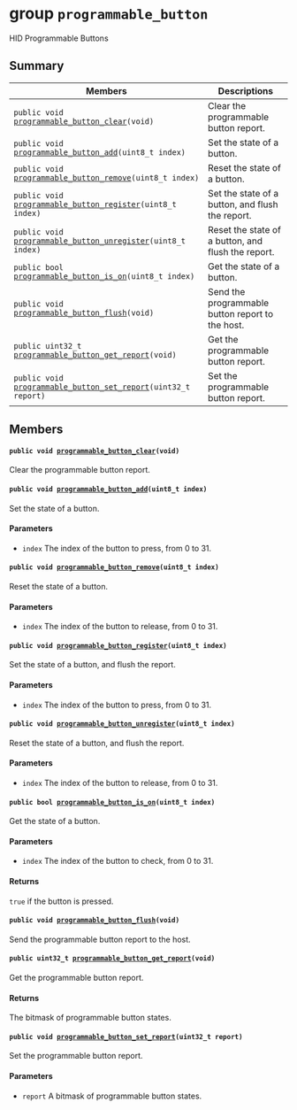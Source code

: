 # group `programmable_button` 

HID Programmable Buttons

## Summary

 Members                        | Descriptions                                
--------------------------------|---------------------------------------------
`public void `[`programmable_button_clear`](#group__programmable__button_1ga79c2466a8024807d919fcd149b16607d)`(void)`            | Clear the programmable button report.
`public void `[`programmable_button_add`](#group__programmable__button_1ga3626e2369fa1f6305a690462ec75198e)`(uint8_t index)`            | Set the state of a button.
`public void `[`programmable_button_remove`](#group__programmable__button_1ga36c00d75b88d8f1010fd3caefa2512ac)`(uint8_t index)`            | Reset the state of a button.
`public void `[`programmable_button_register`](#group__programmable__button_1gad23c98be75c13bcb83aa606f020394ba)`(uint8_t index)`            | Set the state of a button, and flush the report.
`public void `[`programmable_button_unregister`](#group__programmable__button_1gabcd05104c5668a4b7516547df4a26a69)`(uint8_t index)`            | Reset the state of a button, and flush the report.
`public bool `[`programmable_button_is_on`](#group__programmable__button_1ga68c867522ec5db786aa380ea6d80546b)`(uint8_t index)`            | Get the state of a button.
`public void `[`programmable_button_flush`](#group__programmable__button_1ga879ab021dea8d662621487a317b42ecc)`(void)`            | Send the programmable button report to the host.
`public uint32_t `[`programmable_button_get_report`](#group__programmable__button_1ga01116a2092003359d4c099743f3a3ee9)`(void)`            | Get the programmable button report.
`public void `[`programmable_button_set_report`](#group__programmable__button_1gaf321be669ef841e83fe7c03fdd558795)`(uint32_t report)`            | Set the programmable button report.

## Members

#### `public void `[`programmable_button_clear`](#group__programmable__button_1ga79c2466a8024807d919fcd149b16607d)`(void)` 

Clear the programmable button report.

#### `public void `[`programmable_button_add`](#group__programmable__button_1ga3626e2369fa1f6305a690462ec75198e)`(uint8_t index)` 

Set the state of a button.

#### Parameters
* `index` The index of the button to press, from 0 to 31.

#### `public void `[`programmable_button_remove`](#group__programmable__button_1ga36c00d75b88d8f1010fd3caefa2512ac)`(uint8_t index)` 

Reset the state of a button.

#### Parameters
* `index` The index of the button to release, from 0 to 31.

#### `public void `[`programmable_button_register`](#group__programmable__button_1gad23c98be75c13bcb83aa606f020394ba)`(uint8_t index)` 

Set the state of a button, and flush the report.

#### Parameters
* `index` The index of the button to press, from 0 to 31.

#### `public void `[`programmable_button_unregister`](#group__programmable__button_1gabcd05104c5668a4b7516547df4a26a69)`(uint8_t index)` 

Reset the state of a button, and flush the report.

#### Parameters
* `index` The index of the button to release, from 0 to 31.

#### `public bool `[`programmable_button_is_on`](#group__programmable__button_1ga68c867522ec5db786aa380ea6d80546b)`(uint8_t index)` 

Get the state of a button.

#### Parameters
* `index` The index of the button to check, from 0 to 31.

#### Returns
`true` if the button is pressed.

#### `public void `[`programmable_button_flush`](#group__programmable__button_1ga879ab021dea8d662621487a317b42ecc)`(void)` 

Send the programmable button report to the host.

#### `public uint32_t `[`programmable_button_get_report`](#group__programmable__button_1ga01116a2092003359d4c099743f3a3ee9)`(void)` 

Get the programmable button report.

#### Returns
The bitmask of programmable button states.

#### `public void `[`programmable_button_set_report`](#group__programmable__button_1gaf321be669ef841e83fe7c03fdd558795)`(uint32_t report)` 

Set the programmable button report.

#### Parameters
* `report` A bitmask of programmable button states.

